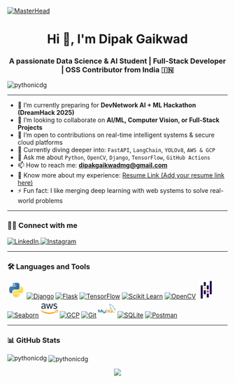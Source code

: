 [![MasterHead](https://user-images.githubusercontent.com/45071341/130478494-21f091d1-f61e-4f35-b16f-e2b0763f7e04.gif)](https://github.com/PythonicDG)

<h1 align="center">Hi 👋, I'm Dipak Gaikwad</h1>
<h3 align="center">A passionate Data Science & AI Student | Full-Stack Developer | OSS Contributor from India 🇮🇳</h3>

<p align="left">
  <img src="https://komarev.com/ghpvc/?username=pythonicdg&label=Profile%20views&color=0e75b6&style=flat" alt="pythonicdg" />
</p>

---

- 🔭 I’m currently preparing for **DevNetwork AI + ML Hackathon (DreamHack 2025)**  
- 👯 I’m looking to collaborate on **AI/ML, Computer Vision, or Full-Stack Projects**  
- 🤝 I’m open to contributions on real-time intelligent systems & secure cloud platforms  
- 🌱 Currently diving deeper into: `FastAPI`, `LangChain`, `YOLOv8`, `AWS & GCP`  
- 💬 Ask me about `Python`, `OpenCV`, `Django`, `TensorFlow`, `GitHub Actions`  
- 📫 How to reach me: **dipakgaikwadmg@gmail.com**  
- 📄 Know more about my experience: [Resume Link (Add your resume link here)](#)  
- ⚡ Fun fact: I like merging deep learning with web systems to solve real-world problems

---

### 🧑‍💻 Connect with me
<p align="left">
  <a href="https://linkedin.com/in/dipak-gaikwad-0659b6205" target="blank">
    <img align="center" src="https://cdn.jsdelivr.net/npm/simple-icons@v3/icons/linkedin.svg" alt="LinkedIn" height="30" width="40" />
  </a>
  <a href="https://instagram.com/dipakgaikwad_01" target="blank">
    <img align="center" src="https://raw.githubusercontent.com/rahuldkjain/github-profile-readme-generator/master/src/images/icons/Social/instagram.svg" alt="Instagram" height="30" width="40" />
  </a>
  <!-- Optional: Add portfolio/blog link here -->
</p>

---

### 🛠️ Languages and Tools
<p align="left">
  <a href="https://www.python.org" target="_blank"><img src="https://raw.githubusercontent.com/devicons/devicon/master/icons/python/python-original.svg" alt="Python" width="40" height="40"/></a>
  <a href="https://www.djangoproject.com/" target="_blank"><img src="https://cdn.worldvectorlogo.com/logos/django.svg" alt="Django" width="40" height="40"/></a>
  <a href="https://flask.palletsprojects.com/" target="_blank"><img src="https://www.vectorlogo.zone/logos/pocoo_flask/pocoo_flask-icon.svg" alt="Flask" width="40" height="40"/></a>
  <a href="https://www.tensorflow.org" target="_blank"><img src="https://www.vectorlogo.zone/logos/tensorflow/tensorflow-icon.svg" alt="TensorFlow" width="40" height="40"/></a>
  <a href="https://scikit-learn.org/" target="_blank"><img src="https://upload.wikimedia.org/wikipedia/commons/0/05/Scikit_learn_logo_small.svg" alt="Scikit Learn" width="40" height="40"/></a>
  <a href="https://opencv.org/" target="_blank"><img src="https://www.vectorlogo.zone/logos/opencv/opencv-icon.svg" alt="OpenCV" width="40" height="40"/></a>
  <a href="https://pandas.pydata.org/" target="_blank"><img src="https://raw.githubusercontent.com/devicons/devicon/2ae2a900d2f041da66e950e4d48052658d850630/icons/pandas/pandas-original.svg" alt="Pandas" width="40" height="40"/></a>
  <a href="https://seaborn.pydata.org/" target="_blank"><img src="https://seaborn.pydata.org/_images/logo-mark-lightbg.svg" alt="Seaborn" width="40" height="40"/></a>
  <a href="https://aws.amazon.com" target="_blank"><img src="https://raw.githubusercontent.com/devicons/devicon/master/icons/amazonwebservices/amazonwebservices-original-wordmark.svg" alt="AWS" width="40" height="40"/></a>
  <a href="https://cloud.google.com" target="_blank"><img src="https://www.vectorlogo.zone/logos/google_cloud/google_cloud-icon.svg" alt="GCP" width="40" height="40"/></a>
  <a href="https://git-scm.com/" target="_blank"><img src="https://www.vectorlogo.zone/logos/git-scm/git-scm-icon.svg" alt="Git" width="40" height="40"/></a>
  <a href="https://www.mysql.com/" target="_blank"><img src="https://raw.githubusercontent.com/devicons/devicon/master/icons/mysql/mysql-original-wordmark.svg" alt="MySQL" width="40" height="40"/></a>
  <a href="https://www.sqlite.org/" target="_blank"><img src="https://www.vectorlogo.zone/logos/sqlite/sqlite-icon.svg" alt="SQLite" width="40" height="40"/></a>
  <a href="https://postman.com" target="_blank"><img src="https://www.vectorlogo.zone/logos/getpostman/getpostman-icon.svg" alt="Postman" width="40" height="40"/></a>
</p>

---

### 📊 GitHub Stats
<p>
  <img align="left" src="https://github-readme-stats.vercel.app/api/top-langs?username=pythonicdg&show_icons=true&locale=en&layout=compact" alt="pythonicdg" />
</p>

<p>&nbsp;<img align="center" src="https://github-readme-stats.vercel.app/api?username=pythonicdg&show_icons=true&locale=en" alt="pythonicdg" /></p>

<p align="center">
  <img src="https://github-profile-trophy.vercel.app/?username=pythonicdg&theme=dracula&margin-w=15&margin-h=15" />
</p>
